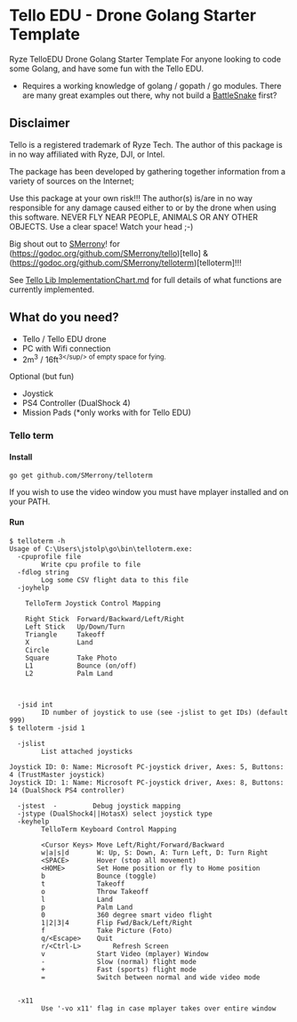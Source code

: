 # Tello EDU - Drone Golang Starter Template

Ryze TelloEDU Drone Golang Starter Template
For anyone looking to code some Golang, and have some fun with the Tello EDU.

* Requires a working knowledge of golang / gopath / go modules.
There are many great examples out there, why not build a [BattleSnake](https://docs.battlesnake.com/guides/getting-started) first?

## Disclaimer

Tello is a registered trademark of Ryze Tech.  The author of this package is in no way affiliated with Ryze, DJI, or Intel.  

The package has been developed by gathering together information from a variety of sources on the Internet;

Use this package at your own risk!!!  The author(s) is/are in no way responsible for any damage caused either to or by the drone when using this software.
NEVER FLY NEAR PEOPLE, ANIMALS OR ANY OTHER OBJECTS. Use a clear space! Watch your head ;-)

Big shout out to [SMerrony](https://godoc.org/github.com/SMerrony)! for (https://godoc.org/github.com/SMerrony/tello)[tello] & (https://godoc.org/github.com/SMerrony/telloterm)[telloterm]!!!

See [Tello Lib ImplementationChart.md](https://github.com/SMerrony/tello/blob/master/ImplementationChart.md) for full details of what functions are currently implemented.

## What do you need?

- Tello / Tello EDU drone
- PC with Wifi connection
- 2m<sup>3</sup> / 16ft<sup>3</sup/> of empty space for fying.

Optional (but fun)
- Joystick 
- PS4 Controller (DualShock 4)
- Mission Pads (*only works with for Tello EDU)


### Tello term

#### Install
```
go get github.com/SMerrony/telloterm
```
If you wish to use the video window you must have mplayer installed and on your PATH.

#### Run

```
$ telloterm -h
Usage of C:\Users\jstolp\go\bin\telloterm.exe:
  -cpuprofile file
        Write cpu profile to file
  -fdlog string
        Log some CSV flight data to this file
  -joyhelp

    TelloTerm Joystick Control Mapping

    Right Stick  Forward/Backward/Left/Right
    Left Stick   Up/Down/Turn
    Triangle     Takeoff
    X            Land
    Circle
    Square       Take Photo
    L1           Bounce (on/off)
    L2           Palm Land



  -jsid int
        ID number of joystick to use (see -jslist to get IDs) (default 999)
$ telloterm -jsid 1

  -jslist
        List attached joysticks

Joystick ID: 0: Name: Microsoft PC-joystick driver, Axes: 5, Buttons: 4 (TrustMaster joystick)
Joystick ID: 1: Name: Microsoft PC-joystick driver, Axes: 8, Buttons: 14 (DualShock PS4 controller)

  -jstest  -         Debug joystick mapping
  -jstype (DualShock4||HotasX) select joystick type
  -keyhelp
        TelloTerm Keyboard Control Mapping

        <Cursor Keys> Move Left/Right/Forward/Backward
        w|a|s|d       W: Up, S: Down, A: Turn Left, D: Turn Right
        <SPACE>       Hover (stop all movement)
        <HOME>        Set Home position or fly to Home position
        b             Bounce (toggle)
        t             Takeoff
        o             Throw Takeoff
        l             Land
        p             Palm Land
        0             360 degree smart video flight
        1|2|3|4       Flip Fwd/Back/Left/Right
        f             Take Picture (Foto)
        q/<Escape>    Quit
        r/<Ctrl-L>        Refresh Screen
        v             Start Video (mplayer) Window
        -             Slow (normal) flight mode
        +             Fast (sports) flight mode
        =             Switch between normal and wide video mode


  -x11
        Use '-vo x11' flag in case mplayer takes over entire window

```